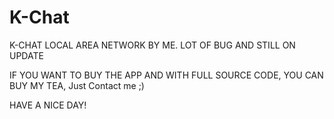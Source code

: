 # K-Chat

K-CHAT LOCAL AREA NETWORK BY ME. LOT OF BUG AND STILL ON UPDATE

IF YOU WANT TO BUY THE APP AND WITH FULL SOURCE CODE, YOU CAN BUY MY TEA, Just Contact me ;)
        
 
HAVE A NICE DAY!
